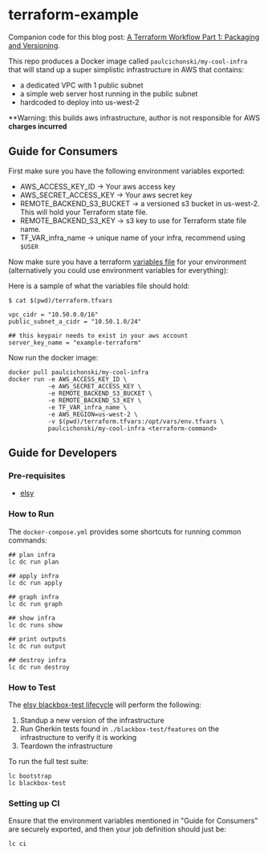 # terraform-example

Companion code for this blog post: [A Terraform Workflow Part 1: Packaging and
Versioning](https://medium.com/@paulcichonski/a-terraform-workflow-part-1-packaging-and-versioning-bc1fbbedecc6).

This repo produces a Docker image called `paulcichonski/my-cool-infra` that will
stand up a super simplistic infrastructure in AWS that contains:

- a dedicated VPC with 1 public subnet
- a simple web server host running in the public subnet
- hardcoded to deploy into us-west-2

**Warning: this builds aws infrastructure, author is not responsible for AWS
**charges incurred**

## Guide for Consumers

First make sure you have the following environment variables exported:

* AWS_ACCESS_KEY_ID -> Your aws access key
* AWS_SECRET_ACCESS_KEY -> Your aws secret key
* REMOTE_BACKEND_S3_BUCKET -> a versioned s3 bucket in us-west-2. This will hold
your Terraform state file.
* REMOTE_BACKEND_S3_KEY -> s3 key to use for Terraform state file name.
* TF_VAR_infra_name -> unique name of your infra, recommend using `$USER`

Now make sure you have a terraform [variables
file](https://www.terraform.io/intro/getting-started/variables.html) for your
environment (alternatively you could use environment variables for everything):

Here is a sample of what the variables file should hold:

```
$ cat $(pwd)/terraform.tfvars

vpc_cidr = "10.50.0.0/16"
public_subnet_a_cidr = "10.50.1.0/24"

## this keypair needs to exist in your aws account
server_key_name = "example-terraform"
```

Now run the docker image:

```
docker pull paulcichonski/my-cool-infra
docker run -e AWS_ACCESS_KEY_ID \
           -e AWS_SECRET_ACCESS_KEY \
           -e REMOTE_BACKEND_S3_BUCKET \
           -e REMOTE_BACKEND_S3_KEY \
           -e TF_VAR_infra_name \
           -e AWS_REGION=us-west-2 \
           -v $(pwd)/terraform.tfvars:/opt/vars/env.tfvars \
           paulcichonski/my-cool-infra <terraform-command>
```

## Guide for Developers

### Pre-requisites

* [elsy](https://github.com/cisco/elsy)

### How to Run

The `docker-compose.yml` provides some shortcuts for running common commands:

```
## plan infra
lc dc run plan

## apply infra
lc dc run apply

## graph infra
lc dc run graph

## show infra
lc dc runs show

## print outputs
lc dc run output

## destroy infra
lc dc run destroy
```

### How to Test

The [elsy blackbox-test
lifecycle](https://github.com/cisco/elsy#lc-blackbox-test) will perform the
following:

1. Standup a new version of the infrastructure
1. Run Gherkin tests found in `./blackbox-test/features` on the infrastructure to
verify it is working
1. Teardown the infrastructure

To run the full test suite:

```
lc bootstrap
lc blackbox-test
```

### Setting up CI

Ensure that the environment variables mentioned in "Guide for Consumers" are
securely exported, and then your job definition should just be:

```
lc ci
```

